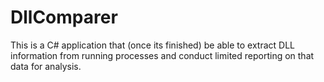 # DllComparer
This is a C# application that (once its finished) be able to extract DLL information from running processes and conduct limited reporting on that data for analysis.
